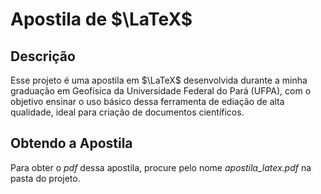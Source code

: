 # Apostila de $\LaTeX$

## Descrição 

Esse projeto é uma apostila em $\LaTeX$ desenvolvida durante a minha graduação em Geofísica da Universidade Federal do Pará (UFPA),  com o objetivo ensinar o uso básico dessa ferramenta de ediação de alta qualidade, ideal para criação de documentos científicos.

## Obtendo a Apostila
Para obter o _pdf_  dessa apostila, procure pelo nome _apostila_latex.pdf_ na pasta do projeto.
